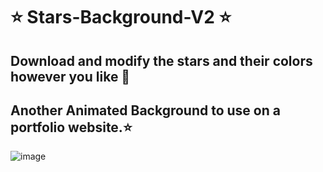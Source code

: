 # ⭐ Stars-Background-V2 ⭐
## Download and modify the stars and their colors however you like 💫
## Another Animated Background to use on a portfolio website.⭐
![image](https://user-images.githubusercontent.com/94203956/172922797-26176018-e2e3-4247-b2c1-aca945298693.png)

